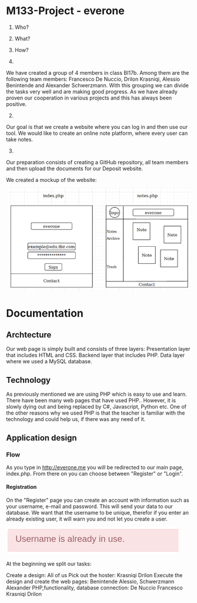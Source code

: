 # M133-Project - everone

1. Who?
2. What?
3. How?

1.
We have created a group of 4 members in class BI17b. Among them are the following team members: 
Francesco De Nuccio, Drilon Krasniqi, Alessio Benintende and Alexander Schwerzmann. 
With this grouping we can divide the tasks very well and are making good progress. 
As we have already proven our cooperation in various projects and this has always been positive.

2.
Our goal is that we create a website where you can log in and
then use our tool. We would like to create an online note platform, where
every user can take notes.

3.
Our preparation consists of creating a GitHub repository, all
team members and then upload the documents for our
Deposit website.

We created a mockup of the website:
 
![alt text](https://github.com/fdenuccio/M133-everone/blob/master/images/mockup.png "Mockup Everone")

# Documentation
## Archtecture
Our web page is simply built and consists of three layers:
Presentation layer that includes HTML and CSS.
Backend layer that includes PHP.
Data layer where we used a MySQL database.

## Technology
As previously mentioned we are using PHP which is easy to use and learn.
There have been many web pages that have used PHP.. However, it is slowly dying out and being replaced by C#, Javascript, Python etc.
One of the other reasons why we used PHP is that the teacher is familiar with the technology and could help us, if there was any need of it.

## Application design
### Flow
As you type in http://everone.me you will be redirected to our main page, index.php.
From there on you can choose between "Register" or "Login".
#### Registration
On the "Register" page you can create an account with information such as your username, e-mail and password. This will send your data to our database.
We want that the username to be unique, therefor if you enter an already existing user, it will warn you and not let you create a user.

![alt text](https://github.com/fdenuccio/M133-everone/blob/master/images/username_already_in_use.png "Username already in use")

At the beginning we split our tasks:

Create a design: All of us
Pick out the hoster: Krasniqi Drilon
Execute the design and create the web pages: Benintende Alessio, Schwerzmann Alexander
PHP,functionality, database connection: De Nuccio Francesco Krasniqi Drilon




